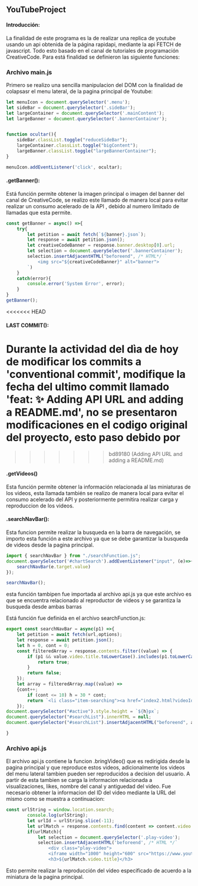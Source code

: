 ## YouTubeProject

#### Introducción:

La finalidad de este programa es la de realizar una replica de youtube usando un api obtenida de la página rapidapi, mediante la api FETCH de javascript. Todo esto basado en el canal de tutoriales de programación CreativeCode. Para está finalidad se definieron las siguiente funciones: 



### Archivo main.js 

Primero se realizo una sencilla manipulacion del DOM con la finalidad de colapsasr el menu lateral, de la pagina principal de Youtube: 



```javascript
let menuIcon = document.querySelector('.menu');
let sideBar = document.querySelector('.sideBar');
let largeContainer = document.querySelector('.mainContent');
let largeBanner = document.querySelector('.bannerContainer');


function ocultar(){
    sideBar.classList.toggle("reduceSideBar");
    largeContainer.classList.toggle("bigContent");
    largeBanner.classList.toggle("largeBannerContainer");
}

menuIcon.addEventListener('click', ocultar);
```



#### .getBanner():

Está función permite obtener la imagen principal o imagen del banner del canal de CreativeCode, se realizo este llamado de manera local para evitar realizar un consumo acelerado de la API , debido al numero limitado de llamadas que esta permite. 

```javascript
const getBanner = async() =>{
	try{
		let petition = await fetch(`${banner}.json`);
		let response = await petition.json();
		let creativeCodeBanner = response.banner.desktop[0].url;
		let selection = document.querySelector('.bannerContainer');
		selection.insertAdjacentHTML("beforeend", /* HTML*/ `
			<img src="${creativeCodeBanner}" alt="banner">
		`)
	}
	catch(error){
		console.error('System Error', error);
	}
}
getBanner();
```

<<<<<<< HEAD
#### LAST COMMIT():

Durante la actividad del dìa de hoy de modificar los commits a 'conventional commit', modifique la fecha del ultimo commit llamado 'feat: ✨ Adding API URL and adding a README.md', no se presentaron modificaciones en el codigo original del proyecto, esto paso debido por 
=======
>>>>>>> bd89180 (Adding API URL and adding a README.md)


#### .getVideos()



Esta función permite obtener la información relacionada al las miniaturas de los videos, esta llamada también se realizo de  manera local para evitar el consumo acelerado del API  y posteriormente permitira realizar carga y reproduccion de los videos. 



#### .searchNavBar():



Esta funcion permite realizar la busqueda en la barra de navegación, se importo esta función a este archivo ya que se debe garantizar la busqueda de videos desde la pagina principal. 

```javascript
import { searchNavBar } from "./searchFunction.js";
document.querySelector('#chartSearch').addEventListener("input", (e)=>{
    searchNavBar(e.target.value)
});

searchNavBar();
```

esta función tambipen fue importada al archivo api.js ya que este archivo es que se encuentra relacionado al reproductor de videos y se garantiza la busqueda desde ambas barras

Está función fue definida en el archivo searchFunction.js: 



```javascript
export const searchNavBar = async(p1) =>{
    let petition = await fetch(url,options);
	let response = await petition.json();
    let h = 0, cont = 0;
    const filteredArray = response.contents.filter((value) => {         
        if (p1 && value.video.title.toLowerCase().includes(p1.toLowerCase())) {             
            return true;
        } 
        return false; 
    });
    let array = filteredArray.map((value) => 
    {cont++;
        if (cont <= 10) h = 30 * cont;
        return `<li class="item-searching"><a href="index2.html?videoId=${value.video.videoId}">${value.video.title}</a></li>`;     
    });
document.querySelector("#active").style.height = `${h}px`;
document.querySelector("#searchList").innerHTML = null;
document.querySelector("#searchList").insertAdjacentHTML("beforeend", array.join(" "));

}
```



### Archivo api.js

El archivo api.js contiene la funcion .bringVideo() que es redirigida desde la pagina principal y que reproduce estos videos, adicionalmente los videos del menu lateral tambien pueden ser reproducidos a decision del usuario. A partir de esta tambien se carga la informacion relacionada a visualizaciones, likes, nombre del canal y antiguedad del video. Fue necesario obtener la informacion del ID del video mediante la URL del mismo como se muestra a continuacion: 



```javascript
const urlString = window.location.search;
		console.log(urlString);
		let urlId = urlString.slice(-11);
		let urlMatch = response.contents.find(content => content.video.videoId === urlId); 
		if(urlMatch){
			let selection = document.querySelector('.play-video');
			selection.insertAdjacentHTML('beforeend', /* HTML */`
				<div class="play-video">
				<iframe width="1000" height="600" src="https://www.youtube.com/embed/${urlId}" title="M I L E S D A V I S - Kind Of Blue - Full Album" frameborder="0" allow="accelerometer; autoplay; clipboard-write; encrypted-media; gyroscope; picture-in-picture; web-share" allowfullscreen></iframe>
				<h3>${urlMatch.video.title}</h3>
```



Esto permite realizar la reproducción del video especificado de acuerdo a la miniatura de la pagina principal. 



